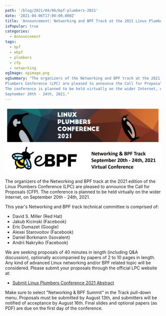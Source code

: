 ```yaml
---
path: '/blog/2021/04/06/bpf-plumbers-2021'
date: '2021-04-06T17:00:00.000Z'
title: 'Announcement: Networking and BPF Track at the 2021 Linux Plumbers Conference (LPC)'
isPopular: true
categories:
  - Announcement
tags:
  - bpf
  - ebpf
  - plumbers
  - cfp
  - networking
ogImage: ogimage.png
ogSummary: "The organizers of the Networking and BPF track at the 2021 edition of the Linux
Plumbers Conference (LPC) are pleased to announce the Call for Proposals (CFP).
The conference is planned to be held virtually on the wider Internet, on
September 20th - 24th, 2021."
---
```


![](cover.png)

The organizers of the Networking and BPF track at the 2021 edition of the Linux
Plumbers Conference (LPC) are pleased to announce the Call for Proposals (CFP).
The conference is planned to be held virtually on the wider Internet, on
September 20th - 24th, 2021.

This year's Networking and BPF track technical committee is comprised of:

- David S. Miller (Red Hat)
- Jakub Kicinski (Facebook)
- Eric Dumazet (Google)
- Alexei Starovoitov (Facebook)
- Daniel Borkmann (Isovalent)
- Andrii Nakryiko (Facebook)

We are seeking proposals of 40 minutes in length (including Q&A discussion),
optionally accompanied by papers of 2 to 10 pages in length. Any kind of
advanced Linux networking and/or BPF related topic will be considered. Please
submit your proposals through the official LPC website at:

- [Submit Linux Plumbers Conference 2021 Abstract](https://linuxplumbersconf.org/event/11/abstracts/)

Make sure to select "Networking & BPF Summit" in the Track pull-down menu.
Proposals must be submitted by August 13th, and submitters will be notified of
acceptance by August 16th. Final slides and optional papers (as PDF) are due
on the first day of the conference.
